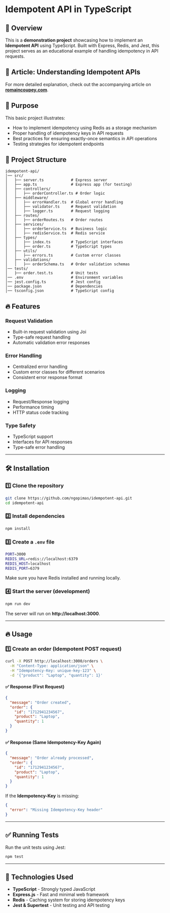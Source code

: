 # Idempotent API in TypeScript

## 🚀 Overview

This is a **demonstration project** showcasing how to implement an **Idempotent API** using TypeScript. Built with Express, Redis, and Jest, this project serves as an educational example of handling idempotency in API requests.

## 📄 Article: Understanding Idempotent APIs

For more detailed explanation, check out the accompanying article on [**romaincoupey.com**](https://www.romaincoupey.com/blog/idempotent-api-project).

## 🎯 Purpose

This basic project illustrates:

- How to implement idempotency using Redis as a storage mechanism
- Proper handling of idempotency keys in API requests
- Best practices for ensuring exactly-once semantics in API operations
- Testing strategies for idempotent endpoints

## 📂 Project Structure

```
idempotent-api/
│── src/
│   ├── server.ts            # Express server
│   ├── app.ts               # Express app (for testing)
│   ├── controllers/
│   │   ├── orderController.ts # Order logic
│   ├── middleware/
│   │   ├── errorHandler.ts  # Global error handling
│   │   ├── validator.ts     # Request validation
│   │   ├── logger.ts        # Request logging
│   ├── routes/
│   │   ├── orderRoutes.ts   # Order routes
│   ├── services/
│   │   ├── orderService.ts  # Business logic
│   │   ├── redisService.ts  # Redis service
│   ├── types/
│   │   ├── index.ts         # TypeScript interfaces
│   │   ├── order.ts         # TypeScript types
│   ├── utils/
│   │   ├── errors.ts        # Custom error classes
│   ├── validations/
│   │   ├── orderSchema.ts   # Order validation schemas
│── tests/
│   ├── order.test.ts        # Unit tests
│── .env                     # Environment variables
│── jest.config.ts           # Jest config
│── package.json             # Dependencies
│── tsconfig.json            # TypeScript config
```

## 🔥 Features

### Request Validation

- Built-in request validation using Joi
- Type-safe request handling
- Automatic validation error responses

### Error Handling

- Centralized error handling
- Custom error classes for different scenarios
- Consistent error response format

### Logging

- Request/Response logging
- Performance timing
- HTTP status code tracking

### Type Safety

- TypeScript support
- Interfaces for API responses
- Type-safe error handling

---

## 🛠 Installation

### 1️⃣ Clone the repository

```sh
git clone https://github.com/ngopimas/idempotent-api.git
cd idempotent-api
```

### 2️⃣ Install dependencies

```sh
npm install
```

### 3️⃣ Create a `.env` file

```sh
PORT=3000
REDIS_URL=redis://localhost:6379
REDIS_HOST=localhost
REDIS_PORT=6379
```

Make sure you have Redis installed and running locally.

### 4️⃣ Start the server (development)

```sh
npm run dev
```

The server will run on **http://localhost:3000**.

---

## 🔥 Usage

### **1️⃣ Create an order (Idempotent POST request)**

```sh
curl -X POST http://localhost:3000/orders \
  -H "Content-Type: application/json" \
  -H "Idempotency-Key: unique-key-123" \
  -d '{"product": "Laptop", "quantity": 1}'
```

#### ✅ Response (First Request)

```json
{
  "message": "Order created",
  "order": {
    "id": "1712941234567",
    "product": "Laptop",
    "quantity": 1
  }
}
```

#### ✅ Response (Same Idempotency-Key Again)

```json
{
  "message": "Order already processed",
  "order": {
    "id": "1712941234567",
    "product": "Laptop",
    "quantity": 1
  }
}
```

If the **Idempotency-Key** is missing:

```json
{
  "error": "Missing Idempotency-Key header"
}
```

---

## ✅ Running Tests

Run the unit tests using Jest:

```sh
npm test
```

---

## 📌 Technologies Used

- **TypeScript** - Strongly typed JavaScript
- **Express.js** - Fast and minimal web framework
- **Redis** - Caching system for storing idempotency keys
- **Jest & Supertest** - Unit testing and API testing
